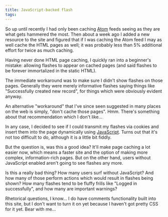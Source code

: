 ```yaml
---
title: JavaScript-backed flash
tags: 
---
```


So up until recently I had only been caching [Atom](/wiki/Atom) feeds seeing as they are what gets hammered the most. Then about a week ago I added a new resource to the site and figured that if I was caching the Atom feed I may as well cache the HTML pages as well; it was probably less than 5% additional effort for twice as much caching.

Having never done HTML page caching, I quickly ran into a beginner's mistake: allowing flashes to appear on cached pages (and said flashes to be forever immortalized in the static HTML).

The immediate workaround was to make sure I didn't show flashes on those pages. Generally they were merely informative flashes saying things like "Successfully created new record", for things which were obviously evident anyway.

An alternative "workaround" that I've since seen suggested in many places on the web is simply, "don't cache those pages". Hmm. There's something about that recommendation which I don't like...

In any case, I decided to see if I could transmit my flashes via cookies and insert them into the page dynamically using [JavaScript](/wiki/JavaScript). Turns out that it's not too difficult to do, although it is a little bit fiddly.

But the question is, was this a good idea? It'll make page caching a lot easier now, which means a faster site and the option of making more complex, information-rich pages. But on the other hand, users without JavaScript enabled aren't going to see flashes any more.

Is this a really bad thing? How many users surf without JavaScript? And how many of those perform actions which would result in flashes being shown? How many flashes tend to be fluffy frills like "Logged in successfully", and how many are important warnings?

Rhetorical questions, I know... I do have comments functionality built into this site, but I don't want to turn it on yet because I haven't got pretty CSS for it yet. Bear with me...
